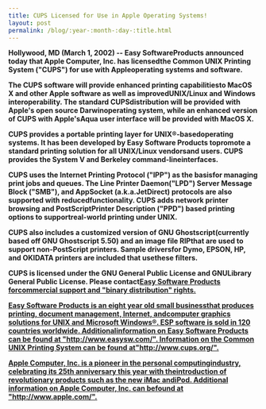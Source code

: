 ```yaml
---
title: CUPS Licensed for Use in Apple Operating Systems!
layout: post
permalink: /blog/:year-:month-:day-:title.html
---
```


<P><B>Hollywood, MD (March 1, 2002) -- Easy SoftwareProducts announced today that Apple Computer, Inc. has licensedthe Common UNIX Printing System ("CUPS") for use with Appleoperating systems and software.<P>The CUPS software will provide enhanced printing capabilitiesto MacOS X and other Apple software as well as improvedUNIX/Linux and Windows interoperability. The standard CUPSdistribution will be provided with Apple's open source Darwinoperating system, while an enhanced version of CUPS with Apple'sAqua user interface will be provided with MacOS X.<P>CUPS provides a portable printing layer for UNIX®-basedoperating systems. It has been developed by <AHREF="http://www.easysw.com/">Easy Software Products topromote a standard printing solution for all UNIX/Linux vendorsand users. CUPS provides the System V and Berkeley command-lineinterfaces.<P>CUPS uses the Internet Printing Protocol ("IPP") as the basisfor managing print jobs and queues. The Line Printer Daemon("LPD") Server Message Block ("SMB"), and AppSocket (a.k.a.JetDirect) protocols are also supported with reducedfunctionality. CUPS adds network printer browsing and PostScriptPrinter Description ("PPD") based printing options to supportreal-world printing under UNIX.<P>CUPS also includes a customized version of GNU Ghostscript(currently based off GNU Ghostscript 5.50) and an image file RIPthat are used to support non-PostScript printers. Sample driversfor Dymo, EPSON, HP, and OKIDATA printers are included that usethese filters.<P>CUPS is licensed under the GNU General Public License and GNULibrary General Public License.  Please contact<A HREF="mailto:info@easysw.com">Easy Software Products forcommercial support and "binary distribution" rights.<P>Easy Software Products is an eight year old small businessthat produces printing, document management, Internet, andcomputer graphics solutions for UNIX and Microsoft Windows®. ESP software is sold in 120 countries worldwide. Additionalinformation on Easy Software Products can be found at "<AHREF="http://www.easysw.com/">http://www.easysw.com/". Information on the Common UNIX Printing System can be found at"<A HREF="http://www.cups.org">http://www.cups.org/".<P>Apple Computer, Inc. is a pioneer in the personal computingindustry, celebrating its 25th anniversary this year with theintroduction of revolutionary products such as the new iMac andiPod. Additional information on Apple Computer, Inc. can befound at "<AHREF="http://www.apple.com/">http://www.apple.com/".
